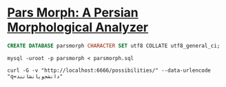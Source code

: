 # [Pars Morph: A Persian Morphological Analyzer](http://jsdp.rcisp.ac.ir/search.php?sid=1&slc_lang=en&auth=Mavaji)

```sql
CREATE DATABASE parsmorph CHARACTER SET utf8 COLLATE utf8_general_ci;
```

```shell
mysql -uroot -p parsmorph < parsmorph.sql
```

```shell
curl -G -v "http://localhost:6666/possibilities/" --data-urlencode "q=دانشجویانشانند"
```